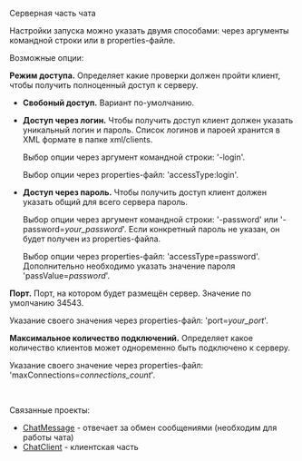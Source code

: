 <p>Серверная часть чата</p>

Настройки запуска можно указать двумя способами: через аргументы командной строки или в properties-файле.

Возможные опции:

<b>Режим доступа.</b> Определяет какие проверки должен пройти клиент, чтобы получить полноценный доступ к серверу.

<ul>
<li><p><b>Свобоный доступ.</b> Вариант по-умолчанию.</p></li>

<li><p><b>Доступ через логин.</b> Чтобы получить доступ клиент должен указать уникальный логин и пароль. Список логинов и пароей хранится в XML формате в папке xml/clients.

Выбор опции через аргумент командной строки: '-login'.

Выбор опции через properties-файл: 'accessType:login'.</p></li>

<li><p><b>Доступ через пароль.</b> Чтобы получить доступ клиент должен указать общий для всего сервера пароль. 

Выбор опции через аргумент командной строки: '-password' или '-password=<em>your_password</em>'. Если конкретный пароль не указан, он будет получен из properties-файла.

Выбор опции через properties-файл: 'accessType=password'. Дополнительно необходимо указать значение пароля 'passValue=<em>password</em>'.</p></li>
</ul>

<p><b>Порт.</b> Порт, на котором будет размещён сервер. Значение по умолчанию 34543.

Указание своего значения через properties-файл: 'port=<em>your_port</em>'.</p>

<p><b>Максимальное количество подключений.</b> Определяет какое количество клиентов может одноременно быть подключено к серверу. 

Указание своего значение через properties-файл: 'maxConnections=<em>connections_count</em>'.</p>

<br>

Связанные проекты: 
<ul> 
<li><a href="https://github.com/teetov/ChatMessage">ChatMessage</a> - отвечает за обмен сообщениями (необходим для работы чата)</li> 
<li><a href="https://github.com/teetov/ChatClient">ChatClient</a> - клиентская часть</li> 
<ul>